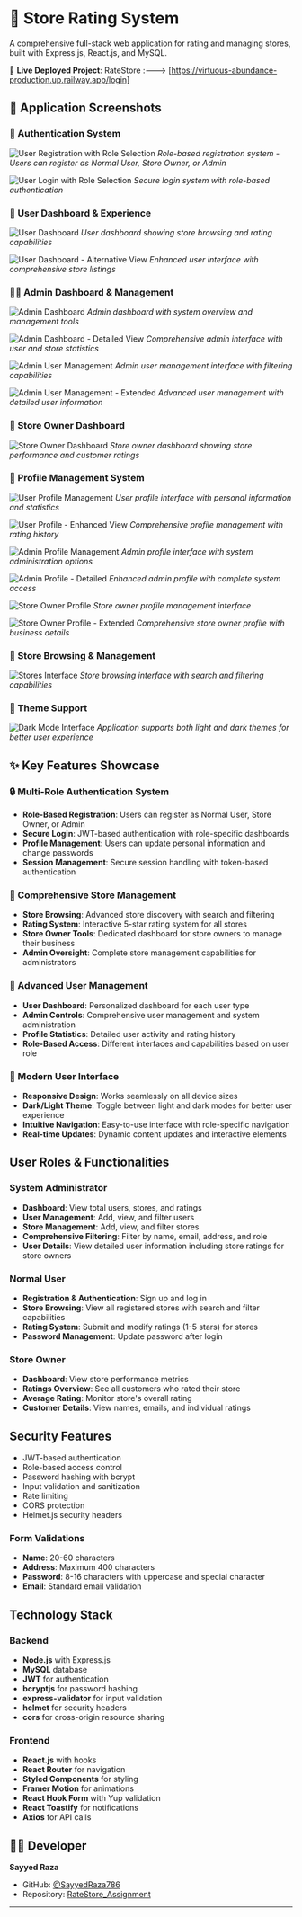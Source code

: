 # 🏪 Store Rating System

A comprehensive full-stack web application for rating and managing stores, built with Express.js, React.js, and MySQL.

🚀 **Live Deployed Project**: 
RateStore :---> [https://virtuous-abundance-production.up.railway.app/login]
## 📱 Application Screenshots

### 🔐 Authentication System
![User Registration with Role Selection](screenshots/User-Registration%20(Role_Wise).png)
*Role-based registration system - Users can register as Normal User, Store Owner, or Admin*

![User Login with Role Selection](screenshots/User_Login%20(Role-Wise).png)
*Secure login system with role-based authentication*

### 👤 User Dashboard & Experience
![User Dashboard](screenshots/User_Dashboard.png)
*User dashboard showing store browsing and rating capabilities*

![User Dashboard - Alternative View](screenshots/User_Dashboard_2.png)
*Enhanced user interface with comprehensive store listings*

### 👨‍💼 Admin Dashboard & Management
![Admin Dashboard](screenshots/Admin_Dashboard.png)
*Admin dashboard with system overview and management tools*

![Admin Dashboard - Detailed View](screenshots/Admin_Dashboard_2.png)
*Comprehensive admin interface with user and store statistics*

![Admin User Management](screenshots/Manage_Users_Admin.png)
*Admin user management interface with filtering capabilities*

![Admin User Management - Extended](screenshots/Manage_Users_Admin_2.png)
*Advanced user management with detailed user information*

### 🏪 Store Owner Dashboard
![Store Owner Dashboard](screenshots/Store_Owner_Dashboard.png)
*Store owner dashboard showing store performance and customer ratings*

### 👤 Profile Management System
![User Profile Management](screenshots/Profile_Tab.png)
*User profile interface with personal information and statistics*

![User Profile - Enhanced View](screenshots/Profile_Tab_2.png)
*Comprehensive profile management with rating history*

![Admin Profile Management](screenshots/Admin_Profile.png)
*Admin profile interface with system administration options*

![Admin Profile - Detailed](screenshots/Admin_Profile_2.png)
*Enhanced admin profile with complete system access*

![Store Owner Profile](screenshots/Store_Owner_Profile.png)
*Store owner profile management interface*

![Store Owner Profile - Extended](screenshots/Store_Owner_Profile_2.png)
*Comprehensive store owner profile with business details*

### 🏪 Store Browsing & Management
![Stores Interface](screenshots/Stores_Tab.png)
*Store browsing interface with search and filtering capabilities*

### 🌙 Theme Support
![Dark Mode Interface](screenshots/Dark_Mode.png)
*Application supports both light and dark themes for better user experience*

## ✨ Key Features Showcase

### 🔒 Multi-Role Authentication System
- **Role-Based Registration**: Users can register as Normal User, Store Owner, or Admin
- **Secure Login**: JWT-based authentication with role-specific dashboards
- **Profile Management**: Users can update personal information and change passwords
- **Session Management**: Secure session handling with token-based authentication

### 🏪 Comprehensive Store Management
- **Store Browsing**: Advanced store discovery with search and filtering
- **Rating System**: Interactive 5-star rating system for all stores
- **Store Owner Tools**: Dedicated dashboard for store owners to manage their business
- **Admin Oversight**: Complete store management capabilities for administrators

### 👥 Advanced User Management
- **User Dashboard**: Personalized dashboard for each user type
- **Admin Controls**: Comprehensive user management and system administration
- **Profile Statistics**: Detailed user activity and rating history
- **Role-Based Access**: Different interfaces and capabilities based on user role

### 🎨 Modern User Interface
- **Responsive Design**: Works seamlessly on all device sizes
- **Dark/Light Theme**: Toggle between light and dark modes for better user experience
- **Intuitive Navigation**: Easy-to-use interface with role-specific navigation
- **Real-time Updates**: Dynamic content updates and interactive elements

## User Roles & Functionalities

### System Administrator
- **Dashboard**: View total users, stores, and ratings
- **User Management**: Add, view, and filter users
- **Store Management**: Add, view, and filter stores
- **Comprehensive Filtering**: Filter by name, email, address, and role
- **User Details**: View detailed user information including store ratings for store owners

### Normal User
- **Registration & Authentication**: Sign up and log in
- **Store Browsing**: View all registered stores with search and filter capabilities
- **Rating System**: Submit and modify ratings (1-5 stars) for stores
- **Password Management**: Update password after login

### Store Owner
- **Dashboard**: View store performance metrics
- **Ratings Overview**: See all customers who rated their store
- **Average Rating**: Monitor store's overall rating
- **Customer Details**: View names, emails, and individual ratings

## Security Features
- JWT-based authentication
- Role-based access control
- Password hashing with bcrypt
- Input validation and sanitization
- Rate limiting
- CORS protection
- Helmet.js security headers

### Form Validations
- **Name**: 20-60 characters
- **Address**: Maximum 400 characters
- **Password**: 8-16 characters with uppercase and special character
- **Email**: Standard email validation

## Technology Stack

### Backend
- **Node.js** with Express.js
- **MySQL** database
- **JWT** for authentication
- **bcryptjs** for password hashing
- **express-validator** for input validation
- **helmet** for security headers
- **cors** for cross-origin resource sharing

### Frontend
- **React.js** with hooks
- **React Router** for navigation
- **Styled Components** for styling
- **Framer Motion** for animations
- **React Hook Form** with Yup validation
- **React Toastify** for notifications
- **Axios** for API calls

## 👨‍💻 Developer

**Sayyed Raza**  
- GitHub: [@SayyedRaza786](https://github.com/SayyedRaza786)
- Repository: [RateStore_Assignment](https://github.com/SayyedRaza786/RateStore_Assignment)

---

